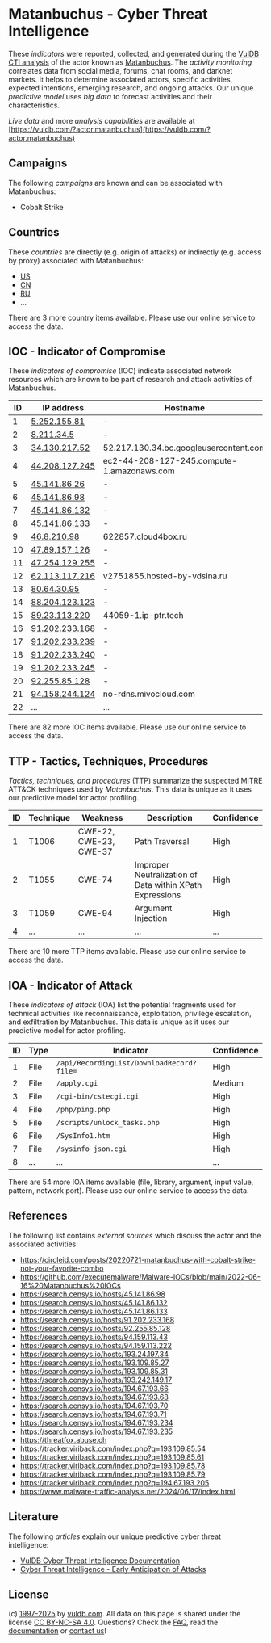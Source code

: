# Matanbuchus - Cyber Threat Intelligence

These _indicators_ were reported, collected, and generated during the [VulDB CTI analysis](https://vuldb.com/?kb.cti) of the actor known as [Matanbuchus](https://vuldb.com/?actor.matanbuchus). The _activity monitoring_ correlates data from social media, forums, chat rooms, and darknet markets. It helps to determine associated actors, specific activities, expected intentions, emerging research, and ongoing attacks. Our unique _predictive model_ uses _big data_ to forecast activities and their characteristics.

_Live data_ and more _analysis capabilities_ are available at [https://vuldb.com/?actor.matanbuchus](https://vuldb.com/?actor.matanbuchus)

## Campaigns

The following _campaigns_ are known and can be associated with Matanbuchus:

* Cobalt Strike

## Countries

These _countries_ are directly (e.g. origin of attacks) or indirectly (e.g. access by proxy) associated with Matanbuchus:

* [US](https://vuldb.com/?country.us)
* [CN](https://vuldb.com/?country.cn)
* [RU](https://vuldb.com/?country.ru)
* ...

There are 3 more country items available. Please use our online service to access the data.

## IOC - Indicator of Compromise

These _indicators of compromise_ (IOC) indicate associated network resources which are known to be part of research and attack activities of Matanbuchus.

ID | IP address | Hostname | Campaign | Confidence
-- | ---------- | -------- | -------- | ----------
1 | [5.252.155.81](https://vuldb.com/?ip.5.252.155.81) | - | - | High
2 | [8.211.34.5](https://vuldb.com/?ip.8.211.34.5) | - | - | High
3 | [34.130.217.52](https://vuldb.com/?ip.34.130.217.52) | 52.217.130.34.bc.googleusercontent.com | - | Medium
4 | [44.208.127.245](https://vuldb.com/?ip.44.208.127.245) | ec2-44-208-127-245.compute-1.amazonaws.com | Cobalt Strike | Medium
5 | [45.141.86.26](https://vuldb.com/?ip.45.141.86.26) | - | - | High
6 | [45.141.86.98](https://vuldb.com/?ip.45.141.86.98) | - | - | High
7 | [45.141.86.132](https://vuldb.com/?ip.45.141.86.132) | - | - | High
8 | [45.141.86.133](https://vuldb.com/?ip.45.141.86.133) | - | - | High
9 | [46.8.210.98](https://vuldb.com/?ip.46.8.210.98) | 622857.cloud4box.ru | - | High
10 | [47.89.157.126](https://vuldb.com/?ip.47.89.157.126) | - | - | High
11 | [47.254.129.255](https://vuldb.com/?ip.47.254.129.255) | - | - | High
12 | [62.113.117.216](https://vuldb.com/?ip.62.113.117.216) | v2751855.hosted-by-vdsina.ru | - | High
13 | [80.64.30.95](https://vuldb.com/?ip.80.64.30.95) | - | - | High
14 | [88.204.123.123](https://vuldb.com/?ip.88.204.123.123) | - | - | High
15 | [89.23.113.220](https://vuldb.com/?ip.89.23.113.220) | 44059-1.ip-ptr.tech | - | High
16 | [91.202.233.168](https://vuldb.com/?ip.91.202.233.168) | - | - | High
17 | [91.202.233.239](https://vuldb.com/?ip.91.202.233.239) | - | - | High
18 | [91.202.233.240](https://vuldb.com/?ip.91.202.233.240) | - | - | High
19 | [91.202.233.245](https://vuldb.com/?ip.91.202.233.245) | - | - | High
20 | [92.255.85.128](https://vuldb.com/?ip.92.255.85.128) | - | - | High
21 | [94.158.244.124](https://vuldb.com/?ip.94.158.244.124) | no-rdns.mivocloud.com | - | High
22 | ... | ... | ... | ...

There are 82 more IOC items available. Please use our online service to access the data.

## TTP - Tactics, Techniques, Procedures

_Tactics, techniques, and procedures_ (TTP) summarize the suspected MITRE ATT&CK techniques used by _Matanbuchus_. This data is unique as it uses our predictive model for actor profiling.

ID | Technique | Weakness | Description | Confidence
-- | --------- | -------- | ----------- | ----------
1 | T1006 | CWE-22, CWE-23, CWE-37 | Path Traversal | High
2 | T1055 | CWE-74 | Improper Neutralization of Data within XPath Expressions | High
3 | T1059 | CWE-94 | Argument Injection | High
4 | ... | ... | ... | ...

There are 10 more TTP items available. Please use our online service to access the data.

## IOA - Indicator of Attack

These _indicators of attack_ (IOA) list the potential fragments used for technical activities like reconnaissance, exploitation, privilege escalation, and exfiltration by Matanbuchus. This data is unique as it uses our predictive model for actor profiling.

ID | Type | Indicator | Confidence
-- | ---- | --------- | ----------
1 | File | `/api/RecordingList/DownloadRecord?file=` | High
2 | File | `/apply.cgi` | Medium
3 | File | `/cgi-bin/cstecgi.cgi` | High
4 | File | `/php/ping.php` | High
5 | File | `/scripts/unlock_tasks.php` | High
6 | File | `/SysInfo1.htm` | High
7 | File | `/sysinfo_json.cgi` | High
8 | ... | ... | ...

There are 54 more IOA items available (file, library, argument, input value, pattern, network port). Please use our online service to access the data.

## References

The following list contains _external sources_ which discuss the actor and the associated activities:

* https://circleid.com/posts/20220721-matanbuchus-with-cobalt-strike-not-your-favorite-combo
* https://github.com/executemalware/Malware-IOCs/blob/main/2022-06-16%20Matanbuchus%20IOCs
* https://search.censys.io/hosts/45.141.86.98
* https://search.censys.io/hosts/45.141.86.132
* https://search.censys.io/hosts/45.141.86.133
* https://search.censys.io/hosts/91.202.233.168
* https://search.censys.io/hosts/92.255.85.128
* https://search.censys.io/hosts/94.159.113.43
* https://search.censys.io/hosts/94.159.113.222
* https://search.censys.io/hosts/193.24.197.34
* https://search.censys.io/hosts/193.109.85.27
* https://search.censys.io/hosts/193.109.85.31
* https://search.censys.io/hosts/193.242.149.17
* https://search.censys.io/hosts/194.67.193.66
* https://search.censys.io/hosts/194.67.193.68
* https://search.censys.io/hosts/194.67.193.70
* https://search.censys.io/hosts/194.67.193.71
* https://search.censys.io/hosts/194.67.193.234
* https://search.censys.io/hosts/194.67.193.235
* https://threatfox.abuse.ch
* https://tracker.viriback.com/index.php?q=193.109.85.54
* https://tracker.viriback.com/index.php?q=193.109.85.61
* https://tracker.viriback.com/index.php?q=193.109.85.78
* https://tracker.viriback.com/index.php?q=193.109.85.79
* https://tracker.viriback.com/index.php?q=194.67.193.205
* https://www.malware-traffic-analysis.net/2024/06/17/index.html

## Literature

The following _articles_ explain our unique predictive cyber threat intelligence:

* [VulDB Cyber Threat Intelligence Documentation](https://vuldb.com/?kb.cti)
* [Cyber Threat Intelligence - Early Anticipation of Attacks](https://www.scip.ch/en/?labs.20201022)

## License

(c) [1997-2025](https://vuldb.com/?kb.changelog) by [vuldb.com](https://vuldb.com/?kb.about). All data on this page is shared under the license [CC BY-NC-SA 4.0](https://creativecommons.org/licenses/by-nc-sa/4.0/). Questions? Check the [FAQ](https://vuldb.com/?kb.faq), read the [documentation](https://vuldb.com/?kb) or [contact us](https://vuldb.com/?contact)!
